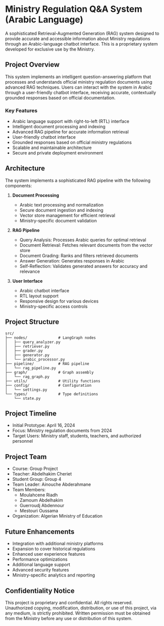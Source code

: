 # Ministry Regulation Q&A System (Arabic Language)

A sophisticated Retrieval-Augmented Generation (RAG) system designed to provide accurate and accessible information about Ministry regulations through an Arabic-language chatbot interface. This is a proprietary system developed for exclusive use by the Ministry.

## Project Overview

This system implements an intelligent question-answering platform that processes and understands official ministry regulation documents using advanced RAG techniques. Users can interact with the system in Arabic through a user-friendly chatbot interface, receiving accurate, contextually grounded responses based on official documentation.

### Key Features

- Arabic language support with right-to-left (RTL) interface
- Intelligent document processing and indexing
- Advanced RAG pipeline for accurate information retrieval
- User-friendly chatbot interface
- Grounded responses based on official ministry regulations
- Scalable and maintainable architecture
- Secure and private deployment environment

## Architecture

The system implements a sophisticated RAG pipeline with the following components:

1. **Document Processing**
   - Arabic text processing and normalization
   - Secure document ingestion and indexing
   - Vector store management for efficient retrieval
   - Ministry-specific document validation

2. **RAG Pipeline**
   - Query Analysis: Processes Arabic queries for optimal retrieval
   - Document Retrieval: Fetches relevant documents from the vector store
   - Document Grading: Ranks and filters retrieved documents
   - Answer Generation: Generates responses in Arabic
   - Self-Reflection: Validates generated answers for accuracy and relevance

3. **User Interface**
   - Arabic chatbot interface
   - RTL layout support
   - Responsive design for various devices
   - Ministry-specific access controls

## Project Structure

```text
src/
├── nodes/              # LangGraph nodes
│   ├── query_analyzer.py
│   ├── retriever.py
│   ├── grader.py
│   ├── generator.py
│   └── arabic_processor.py
├── pipeline/           # RAG pipeline 
│   └── rag_pipeline.py
├── graph/              # Graph assembly
│   └── rag_graph.py
├── utils/              # Utility functions
├── config/             # Configuration
│   └── settings.py
└── types/              # Type definitions
    └── state.py
```

## Project Timeline

- Initial Prototype: April 16, 2024
- Focus: Ministry regulation documents from 2024
- Target Users: Ministry staff, students, teachers, and authorized personnel

## Project Team

- Course: Group Project
- Teacher: Abdelhakim Cheriet
- Student Group: Group 4
- Team Leader: Ainouche Abderahmane
- Team Members:
  - Moulahcene Riadh
  - Zamoum Abdelhakim
  - Guerroudj Abdennour
  - Mestouri Oussama
- Organization: Algerian Ministry of Education

## Future Enhancements

- Integration with additional ministry platforms
- Expansion to cover historical regulations
- Enhanced user experience features
- Performance optimizations
- Additional language support
- Advanced security features
- Ministry-specific analytics and reporting

## Confidentiality Notice

This project is proprietary and confidential. All rights reserved. Unauthorized copying, modification, distribution, or use of this project, via any medium, is strictly prohibited. Written permission must be obtained from the Ministry before any use or distribution of this system.
